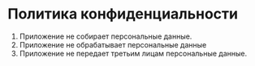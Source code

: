 # Политика конфиденциальности

1. Приложение не собирает персональные данные.
2. Приложение не обрабатывает персональные данные
3. Приложение не передает третьим лицам персональные данные.
